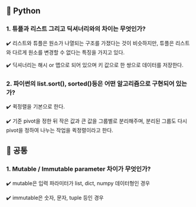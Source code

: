 ## 🍃 Python
### 1. 튜플과 리스트 그리고 딕셔너리와의 차이는 무엇인가?
✔️ 리스트와 튜플은 원소가 나열되는 구조를 가졌다는 것이 비슷하지만, 튜플은 리스트와 다르게 원소를 변경할 수 없다는 특징을 가지고 있다.

✔️ 딕셔너리는 해시 or 맵으로 되어 있으며 키 값으로 한 쌍으로 데이터를 저장한다.

### 2. 파이썬의 list.sort(), sorted()등은 어떤 알고리즘으로 구현되어 있는가?
✔️ 퀵정렬을 기본으로 한다. 

✔️ 기준 pivot을 정한 뒤 작은 값과 큰 값을 그룹별로 분리해주며, 분리된 그룹도 다시 pivot을 정하여 나누는 작업을 퀵정렬이라고 한다.


## 🍃 공통
### 1. Mutable / Immutable parameter 차이가 무엇인가?
✔️ mutable은 입력 파라미터가 list, dict, numpy 데이터형인 경우

✔️ immutable은 숫자, 문자, tuple 등인 경우